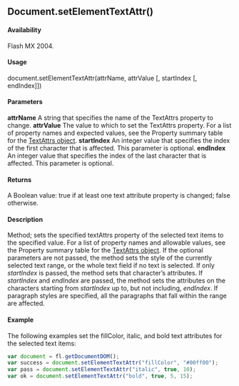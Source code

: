 ## Document.setElementTextAttr()

#### Availability

Flash MX 2004.

#### Usage

document.setElementTextAttr(attrName, attrValue [, startIndex [, endIndex]])

#### Parameters

**attrName** A string that specifies the name of the TextAttrs property to change.
**attrValue** The value to which to set the TextAttrs property. For a list of property names and expected values, see the Property summary table for the [TextAttrs object](../TextAttrs_object/TextAttrs_summary.md).
**startIndex** An integer value that specifies the index of the first character that is affected. This parameter is optional.
**endIndex** An integer value that specifies the index of the last character that is affected. This parameter is optional.

#### Returns

A Boolean value: true if at least one text attribute property is changed; false otherwise.

#### Description

Method; sets the specified textAttrs property of the selected text items to the specified value. For a list of property names and allowable values, see the Property summary table for the [TextAttrs object](../TextAttrs_object/TextAttrs_summary.md). If the optional parameters are not passed, the method sets the style of the currently selected text range, or the whole text field if no text is selected. If only *startIndex* is passed, the method sets that character’s attributes. If *startIndex* and *endIndex* are passed, the method sets the attributes on the characters starting from *startIndex* up to, but not including, *endIndex*. If paragraph styles are specified, all the paragraphs that fall within the range are affected.

#### Example

The following examples set the fillColor, italic, and bold text attributes for the selected text items:

```javascript
var document = fl.getDocumentDOM();
var success = document.setElementTextAttr("fillColor", "#00ff00");
var pass = document.setElementTextAttr("italic", true, 10);
var ok = document.setElementTextAttr("bold", true, 5, 15);
```
